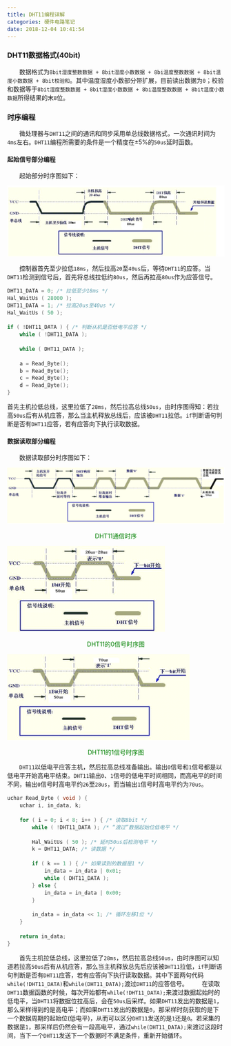 ```yaml
---
title: DHT11编程详解
categories: 硬件电路笔记
date: 2018-12-04 10:41:54
---
```

### DHT11数据格式(40bit)

&emsp;&emsp;数据格式为`8bit湿度整数数据 + 8bit湿度小数数据 + 8bi温度整数数据 + 8bit温度小数数据 + 8bit校验和`。其中温度湿度小数部分带扩展，目前读出数据为`0`；校验和数据等于`8bit湿度整数数据 + 8bit湿度小数数据 + 8bi温度整数数据 + 8bit温度小数数据`所得结果的末`8`位。<!--more-->

### 时序编程

&emsp;&emsp;微处理器与`DHT11`之间的通讯和同步采用单总线数据格式，一次通讯时间为`4ms`左右。`DHT11`编程所需要的条件是一个精度在$\pm 5 \%$的`50us`延时函数。

#### 起始信号部分编程

&emsp;&emsp;起始部分时序图如下：

<img src="./DHT11编程详解/1.jpg">

&emsp;&emsp;控制器首先至少拉低`18ms`，然后拉高`20`至`40us`后，等待`DHT11`的应答。当`DHT11`检测到信号后，首先将总线拉低约`80us`，然后再拉高`80us`作为应答信号。

``` cpp
DHT11_DATA = 0; /* 拉低至少18ms */
Hal_WaitUs ( 28000 );
DHT11_DATA = 1; /* 拉高20us至40us */
Hal_WaitUs ( 50 );

if ( !DHT11_DATA ) { /* 判断从机是否低电平应答 */
    while ( !DHT11_DATA );

    while ( DHT11_DATA );

    a = Read_Byte();
    b = Read_Byte();
    c = Read_Byte();
    d = Read_Byte();
}
```

首先主机拉低总线，这里拉低了`28ms`，然后拉高总线`50us`，由时序图得知：若拉高`50us`后有从机应答，那么当主机释放总线后，应该被`DHT11`拉低。`if`判断语句判断是否有`DHT11`应答，若有应答向下执行读取数据。

#### 数据读取部分编程

&emsp;&emsp;数据读取部分时序图如下：

<img src="./DHT11编程详解/2.png">

<p align="center" style="color:green">DHT11通信时序</p>

<img src="./DHT11编程详解/3.png" height="200" width="366">

<p align="center" style="color:green">DHT11的0信号时序图</p>

<img src="./DHT11编程详解/4.png" height="200" width="423">

<p align="center" style="color:green">DHT11的1信号时序图</p>

&emsp;&emsp;`DHT11`以低电平应答主机，然后拉高总线准备输出。输出`0`信号和`1`信号都是以低电平开始高电平结束。`DHT11`输出`0`、`1`信号的低电平时间相同，而高电平的时间不同，输出`0`信号时高电平约`26`至`28us`，而当输出`1`信号时高电平约为`70us`。

``` cpp
uchar Read_Byte ( void ) {
    uchar i, in_data, k;

    for ( i = 0; i < 8; i++ ) { /* 读取8bit */
        while ( !DHT11_DATA ); /* “渡过”数据起始位低电平 */

        Hal_WaitUs ( 50 ); /* 延时50us后检测电平 */
        k = DHT11_DATA; /* 读数据 */

        if ( k == 1 ) { /* 如果读到的数据是1 */
            in_data = in_data | 0x01;
            while ( DHT11_DATA );
        } else {
            in_data = in_data | 0x00;
        }

        in_data = in_data << 1; /* 循环左移1位 */
    }

    return in_data;
}
```

&emsp;&emsp;首先主机拉低总线，这里拉低了`28ms`，然后拉高总线`50us`，由时序图可以知道若拉高`50us`后有从机应答，那么当主机释放总先后应该被`DHT11`拉低，`if`判断语句判断是否有`DHT11`应答，若有应答向下执行读取数据。其中下面两句代码`while(!DHT11_DATA)`和`while(DHT11_DATA);`渡过`DHT11`的应答信号。
&emsp;&emsp;在读取`DHT11`数据函数的时候，每次开始都有`while(!DHT11_DATA);`来渡过数据起始时的低电平，当`DHT11`将数据位拉高后，会在`50us`后采样。如果`DHT11`发出的数据是`1`，那么采样得到的是高电平；而如果`DHT11`发出的数据是`0`，那采样时刻获取的是下一个数据周期的起始位(低电平)，从而可以区分`DHT11`发送的是`1`还是`0`。若采集的数据是`1`，那采样后仍然会有一段高电平，通过`while(DHT11_DATA);`来渡过这段时间，当下一个`DHT11`发送下一个数据时不满足条件，重新开始循环。